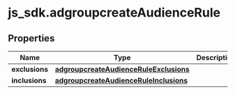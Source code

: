# js_sdk.adgroupcreateAudienceRule

## Properties
Name | Type | Description | Notes
------------ | ------------- | ------------- | -------------
**exclusions** | [**adgroupcreateAudienceRuleExclusions**](adgroupcreateAudienceRuleExclusions.md) |  | [optional] 
**inclusions** | [**adgroupcreateAudienceRuleInclusions**](adgroupcreateAudienceRuleInclusions.md) |  | [optional] 
